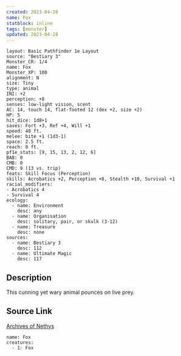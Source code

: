 ```yaml
---
created: 2023-04-28
name: Fox
statblock: inline
tags: [monster]
updated: 2023-04-28
---
```

```statblock
layout: Basic Pathfinder 1e Layout
source: "Bestiary 3"
Monster_CR: 1/4
name: Fox
Monster_XP: 100
alignment: N
size: Tiny
type: animal
INI: +2
perception: +8
senses: low-light vision, scent
AC: 14, touch 14, flat-footed 12 (dex +2, size +2)
HP: 5
hit_dice: 1d8+1
saves: Fort +3, Ref +4, Will +1
speed: 40 ft.
melee: bite +1 (1d3-1)
space: 2.5 ft.
reach: 0 ft.
pf1e_stats: [9, 15, 13, 2, 12, 6]
BAB: 0
CMB: 0
CMD: 9 (13 vs. trip)
feats: Skill Focus (Perception)
skills: Acrobatics +2, Perception +8, Stealth +10, Survival +1
racial_modifiers:
- Acrobatics 4
- Survival 4
ecology:
  - name: Environment
    desc: any
  - name: Organisation
    desc: solitary, pair, or skulk (3-12)
  - name: Treasure
    desc: none
sources:
  - name: Bestiary 3
    desc: 112
  - name: Ultimate Magic
    desc: 117
```
## Description
This cunning yet wary animal pounces on live prey.
## Source Link
[Archives of Nethys](https://aonprd.com/MonsterDisplay.aspx?ItemName=Fox)
```encounter-table
name: Fox
creatures:
  - 1: Fox
```
